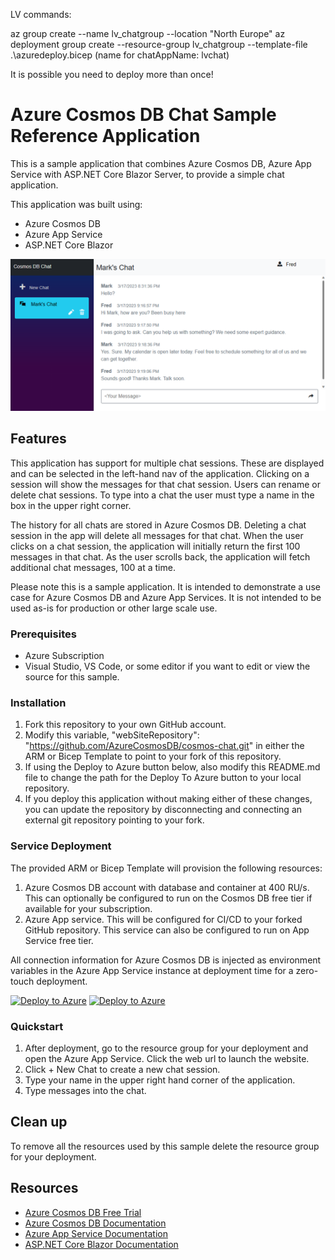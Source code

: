 LV commands:

az group create --name lv_chatgroup --location "North Europe"
az deployment group create --resource-group lv_chatgroup --template-file .\azuredeploy.bicep
(name for chatAppName: lvchat)

It is possible you need to deploy more than once!

# Azure Cosmos DB Chat Sample Reference Application

This is a sample application that combines Azure Cosmos DB, Azure App Service with ASP.NET Core Blazor Server, to provide a simple chat application.

This application was built using:
- Azure Cosmos DB
- Azure App Service 
- ASP.NET Core Blazor

![Cosmos DB + Chat user interface](cosmos-chat.png)

## Features

This application has support for multiple chat sessions. These are displayed and can be selected in the left-hand nav of the application. Clicking on a session will show the messages for that chat session. Users can rename or delete chat sessions. To type into a chat the user must type a name in the box in the upper right corner.

The history for all chats are stored in Azure Cosmos DB. Deleting a chat session in the app will delete all messages for that chat. When the user clicks on a chat session, the application will initially return the first 100 messages in that chat. As the user scrolls back, the application will fetch additional chat messages, 100 at a time. 

Please note this is a sample application. It is intended to demonstrate a use case for Azure Cosmos DB and Azure App Services. It is not intended to be used as-is for production or other large scale use.


### Prerequisites

- Azure Subscription
- Visual Studio, VS Code, or some editor if you want to edit or view the source for this sample.


### Installation

1. Fork this repository to your own GitHub account.
1. Modify this variable, "webSiteRepository": "https://github.com/AzureCosmosDB/cosmos-chat.git" in either the ARM or Bicep Template to point to your fork of this repository.
1. If using the Deploy to Azure button below, also modify this README.md file to change the path for the Deploy To Azure button to your local repository.
1. If you deploy this application without making either of these changes, you can update the repository by disconnecting and connecting an external git repository pointing to your fork.

### Service Deployment
The provided ARM or Bicep Template will provision the following resources:
1. Azure Cosmos DB account with database and container at 400 RU/s. This can optionally be configured to run on the Cosmos DB free tier if available for your subscription.
1. Azure App service. This will be configured for CI/CD to your forked GitHub repository. This service can also be configured to run on App Service free tier.

All connection information for Azure Cosmos DB is injected as environment variables in the Azure App Service instance at deployment time for a zero-touch deployment.

[![Deploy to Azure](https://aka.ms/deploytoazurebutton)](https://portal.azure.com/#create/Microsoft.Template/uri/https%3A%2F%2Fraw.githubusercontent.com%2FAzureCosmosDB%2Fcosmos-chat%2Fmain%2Fazuredeploy.json)
[![Deploy to Azure](https://aka.ms/deploytoazurebutton)](https://portal.azure.com/#create/Microsoft.Template/uri/https%3A%2F%2Fraw.githubusercontent.com%2FAzureCosmosDB%2Fcosmos-chat%2Fmain%2Fazuredeploy.json)


### Quickstart

1. After deployment, go to the resource group for your deployment and open the Azure App Service. Click the web url to launch the website.
1. Click + New Chat to create a new chat session.
1. Type your name in the upper right hand corner of the application.
1. Type messages into the chat.


## Clean up

To remove all the resources used by this sample delete the resource group for your deployment.

## Resources

- [Azure Cosmos DB Free Trial](https://aka.ms/TryCosmos)
- [Azure Cosmos DB Documentation](https://learn.microsoft.com/azure/cosmos-db/)
- [Azure App Service Documentation](https://learn.microsoft.com/azure/app-service/)
- [ASP.NET Core Blazor Documentation](https://learn.microsoft.com/aspnet/core/blazor/)
